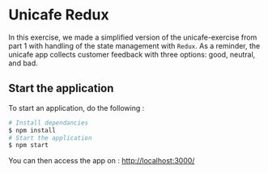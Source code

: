 # Unicafe Redux

In this exercise, we made a simplified version of the unicafe-exercise from part 1 with handling of the state management with `Redux`. As a reminder, the unicafe app collects customer feedback with three options: good, neutral, and bad.

## Start the application

To start an application, do the following :

```bash
# Install dependancies
$ npm install
# Start the application
$ npm start
```

You can then access the app on : [http://localhost:3000/](http://localhost:3000/)